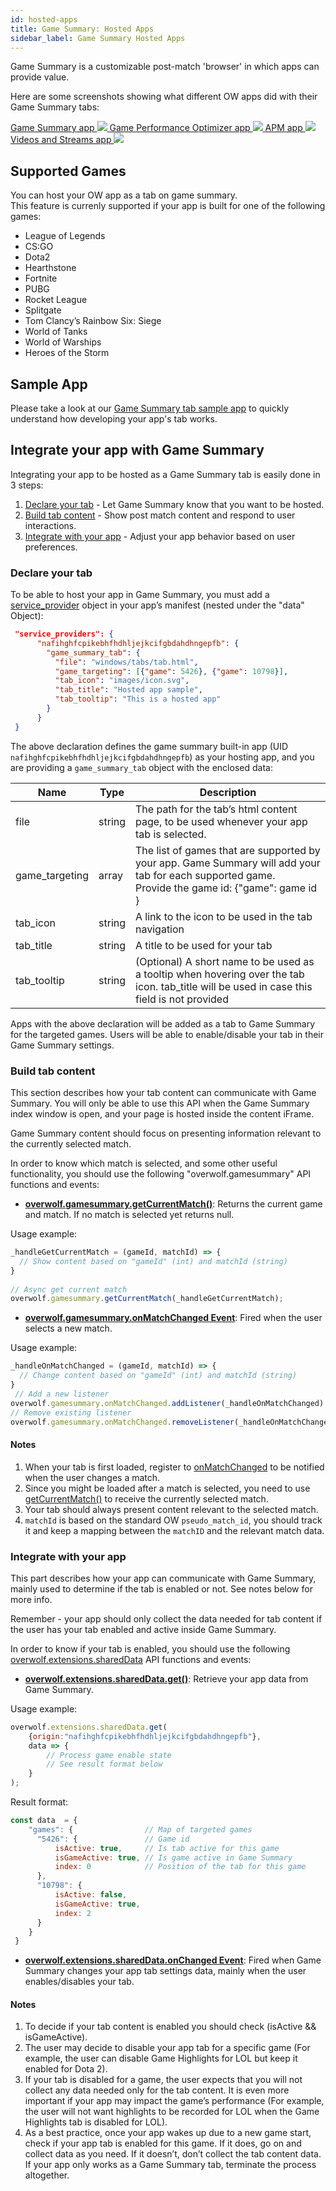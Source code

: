 ```yaml
---
id: hosted-apps
title: Game Summary: Hosted Apps
sidebar_label: Game Summary Hosted Apps
---
```


Game Summary is a customizable post-match 'browser' in which apps can provide value.  

Here are some screenshots showing what different OW apps did with their Game Summary tabs:

<div class="box" data-slick='{"slidesToShow": 1}'>
  <a data-fancybox="gallery" data-caption="game Summary apps" href="../assets/hosted-apps/gs-screenshot-1.png">
    Game Summary app
    <span class="thumb">
      <img src="../assets/hosted-apps/gs-screenshot-1.png">
    </span>
  </a>
  <a data-fancybox="gallery" data-caption="Legendary Builds" href="../assets/hosted-apps/gs-screenshot-2.png">
    Game Performance Optimizer app
    <span class="thumb">
      <img src="../assets/hosted-apps/gs-screenshot-2.png">
    </span>
  </a>
  <a data-fancybox="gallery" data-caption="Legendary Builds" href="../assets/hosted-apps/gs-screenshot-3.png">
    APM app
    <span class="thumb">
      <img src="../assets/hosted-apps/gs-screenshot-3.png">
    </span>
  </a>
  <a data-fancybox="gallery" data-caption="Legendary Builds" href="../assets/hosted-apps/gs-screenshot-4.png">
    Videos and Streams app
    <span class="thumb">
      <img src="../assets/hosted-apps/gs-screenshot-4.png">
    </span>
  </a>
</div>

## Supported Games

You can host your OW app as a tab on game summary.  
This feature is currenly supported if your app is built for one of the following games:

* League of Legends
* CS:GO
* Dota2
* Hearthstone
* Fortnite
* PUBG
* Rocket League
* Splitgate
* Tom Clancy’s Rainbow Six: Siege
* World of Tanks
* World of Warships
* Heroes of the Storm

## Sample App

Please take a look at our [Game Summary tab sample app](https://github.com/overwolf) to quickly understand how developing your app's tab works.

## Integrate your app with Game Summary

Integrating your app to be hosted as a Game Summary tab is easily done in 3 steps:

1. [Declare your tab](#declare-your-tab) -  Let Game Summary know that you want to be hosted.  
2. [Build tab content](#build-tab-content) - Show post match content and respond to user interactions.  
3. [Integrate with your app](#integrate-with-your-app) - Adjust your app behavior based on user preferences.

### Declare your tab

To be able to host your app in Game Summary, you must add a [service_provider](../api/manifest-json#service_providers) object in your app’s manifest (nested under the "data" Object):

```json
 "service_providers": {
      "nafihghfcpikebhfhdhljejkcifgbdahdhngepfb": {
        "game_summary_tab": {
          "file": "windows/tabs/tab.html",
          "game_targeting": [{"game": 5426}, {"game": 10798}],
          "tab_icon": "images/icon.svg",
          "tab_title": "Hosted app sample",
          "tab_tooltip": "This is a hosted app"
        }
      }
 }
```

The above declaration defines the game summary built-in app (UID `nafihghfcpikebhfhdhljejkcifgbdahdhngepfb`) as your hosting app, and you are providing a `game_summary_tab` object with the enclosed data:

| Name           | Type  |  Description                                                                                                       | 
|----------------|-------| ------------------------------------------------------------------------------------------------------------------ |
| file           | string |  The path for the tab’s html content page, to be used whenever your app tab is selected.                          | 
| game_targeting | array |  The list of games that are supported by your app. Game Summary will add your tab for each supported game. </br>Provide the game id: {"game": game id }  | 
| tab_icon       | string | A link to the icon to be used in the tab navigation                                                               | 
| tab_title      | string | A title to be used for your tab                                                                                   | 
| tab_tooltip    | string |  (Optional) A short name to be used as a tooltip when hovering over the tab icon. tab_title  will be used in case this field is not provided  | 

Apps with the above declaration will be added as a tab to Game Summary for the targeted games. Users will be able to enable/disable your tab in their Game Summary settings.

### Build tab content

This section describes how your tab content can communicate with Game Summary. You will only be able to use this API when the Game Summary index window is open, and your page is hosted inside the content iFrame.

Game Summary content should focus on presenting information relevant to the currently selected match.  

In order to know which match is selected, and some other useful functionality, you should use the following "overwolf.gamesummary" API functions and events:

* **[overwolf.gamesummary.getCurrentMatch()]()**: Returns the current game and match. If no match is selected yet returns null.

Usage example:

```js
_handleGetCurrentMatch = (gameId, matchId) => {
  // Show content based on "gameId" (int) and matchId (string)
}
 
// Async get current match
overwolf.gamesummary.getCurrentMatch(_handleGetCurrentMatch);
```

* **[overwolf.gamesummary.onMatchChanged Event]()**: Fired when the user selects a new match.

Usage example:

```js
_handleOnMatchChanged = (gameId, matchId) => {
  // Change content based on "gameId" (int) and matchId (string)
}
 // Add a new listener
overwolf.gamesummary.onMatchChanged.addListener(_handleOnMatchChanged); 
// Remove existing listener
overwolf.gamesummary.onMatchChanged.removeListener(_handleOnMatchChanged)
```

#### Notes

1. When your tab is first loaded, register to [onMatchChanged]() to be notified when the user changes a match.
2. Since you might be loaded after a match is selected, you need to use [getCurrentMatch()](#getcurrentmatch) to receive the currently selected match.
3. Your tab should always present content relevant to the selected match.
4. `matchId` is based on the standard OW `pseudo_match_id`, you should track it and keep a mapping between the `matchID` and the relevant match data.

### Integrate with your app

This part describes how your app can communicate with Game Summary, mainly used to determine if the tab is enabled or not. See notes below for more info.

Remember - your app should only collect the data needed for tab content if the user has your tab enabled and active inside Game Summary. 

In order to know if your tab is enabled, you should use the following [overwolf.extensions.sharedData](../api/overwolf-extensions-sharedData) API functions and events:

* **[overwolf.extensions.sharedData.get()](../api/overwolf-extensions-sharedData#getshareddataparams-param-callback)**: Retrieve your app data from Game Summary.

Usage example:

```js
overwolf.extensions.sharedData.get(
    {origin:"nafihghfcpikebhfhdhljejkcifgbdahdhngepfb"},
    data => {
        // Process game enable state
        // See result format below
    }
);
```

Result format:

```js
const data  = {
    "games": {                // Map of targeted games
      "5426": {               // Game id
          isActive: true,     // Is tab active for this game
          isGameActive: true, // Is game active in Game Summary
          index: 0            // Position of the tab for this game
      },
      "10798": {
          isActive: false,
          isGameActive: true,
          index: 2
      }
    }
 }
```

* **[overwolf.extensions.sharedData.onChanged Event](../api/overwolf-extensions-sharedData#onchanged)**: Fired when Game Summary changes your app tab settings data, mainly when the user enables/disables your tab.


#### Notes

1. To decide if your tab content is enabled you should check (isActive && isGameActive).
2. The user may decide to disable your app tab for a specific game (For example, the user can disable Game Highlights for LOL but keep it enabled for Dota 2).
3. If your tab is disabled for a game, the user expects that you will not collect any data needed only for the tab content. It is even more important if your app may impact the game’s performance (For example, the user will not want highlights to be recorded for LOL when the Game Highlights tab is disabled for LOL).
4. As a best practice, once your app wakes up due to a new game start, check if your app tab is enabled for this game. If it does, go on and collect data as you need. If it doesn’t, don’t collect the tab content data. If your app only works as a Game Summary tab, terminate the process altogether. 

